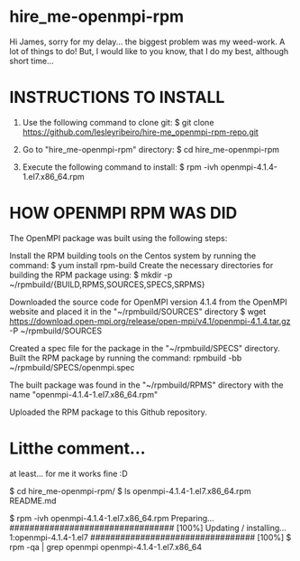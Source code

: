 # hire_me-openmpi-rpm

Hi James, sorry for my delay... the biggest problem was my weed-work. A lot of things to do!
But, I would like to you know, that I do my best, although short time...

# INSTRUCTIONS TO INSTALL
1. Use the following command to clone git:
$ git clone https://github.com/lesleyribeiro/hire-me_openmpi-rpm-repo.git

2. Go to "hire_me-openmpi-rpm" directory:
$ cd hire_me-openmpi-rpm

3. Execute the following command to install:
$ rpm -ivh openmpi-4.1.4-1.el7.x86_64.rpm


# HOW OPENMPI RPM WAS DID

The OpenMPI package was built using the following steps:

Install the RPM building tools on the Centos system by running the command:
$ yum install rpm-build
Create the necessary directories for building the RPM package using:
$ mkdir -p ~/rpmbuild/{BUILD,RPMS,SOURCES,SPECS,SRPMS}

Downloaded the source code for OpenMPI version 4.1.4 from the OpenMPI website and placed it in the "~/rpmbuild/SOURCES" directory
$ wget https://download.open-mpi.org/release/open-mpi/v4.1/openmpi-4.1.4.tar.gz -P ~/rpmbuild/SOURCES

Created a spec file for the package in the "~/rpmbuild/SPECS" directory.
Built the RPM package by running the command:
rpmbuild -bb ~/rpmbuild/SPECS/openmpi.spec

The built package was found in the "~/rpmbuild/RPMS" directory with the name "openmpi-4.1.4-1.el7.x86_64.rpm"

Uploaded the RPM package to this Github repository.


# Litthe comment...
at least... for me it works fine :D

$ cd hire_me-openmpi-rpm/
$ ls
openmpi-4.1.4-1.el7.x86_64.rpm  README.md

$ rpm -ivh openmpi-4.1.4-1.el7.x86_64.rpm
Preparing...                          ################################# [100%]
Updating / installing...
   1:openmpi-4.1.4-1.el7              ################################# [100%]
$ rpm -qa | grep openmpi
openmpi-4.1.4-1.el7.x86_64

